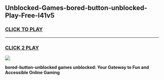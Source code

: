 
## Unblocked-Games-bored-button-unblocked-Play-Free-l41v5
<h3>
<a href="https://premium76.site?title=bored-button-unblocked&ref=09A">CLICK TO PLAY</a></h3>
<hr>

<h3>
<a href="https://premium76.site?title=bored-button-unblocked&ref=09A">CLICK 2 PLAY</a>
  
</h3>

<a href="https://premium76.site?title=bored-button-unblocked&ref=09A"><img src="https://clearcache.store/games.png"></a>


**bored-button-unblocked games unblocked: Your Gateway to Fun and Accessible Online Gaming**
